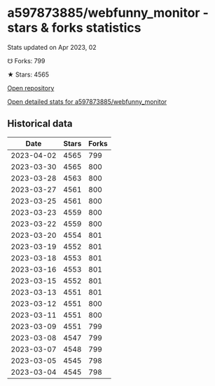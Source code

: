 # a597873885/webfunny_monitor - stars & forks statistics

Stats updated on Apr 2023, 02

☋ Forks: 799

★ Stars: 4565

[Open repository](https://github.com/a597873885/webfunny_monitor)

[Open detailed stats for a597873885/webfunny_monitor](https://reviewgithub.com/rep/a597873885/webfunny_monitor)

## Historical data
| Date | Stars | Forks |
|------|-------|-------|
| 2023-04-02 | 4565 | 799 | 
| 2023-03-30 | 4565 | 800 | 
| 2023-03-28 | 4563 | 800 | 
| 2023-03-27 | 4561 | 800 | 
| 2023-03-25 | 4561 | 800 | 
| 2023-03-23 | 4559 | 800 | 
| 2023-03-22 | 4559 | 800 | 
| 2023-03-20 | 4554 | 801 | 
| 2023-03-19 | 4552 | 801 | 
| 2023-03-18 | 4553 | 801 | 
| 2023-03-16 | 4553 | 801 | 
| 2023-03-15 | 4552 | 801 | 
| 2023-03-13 | 4551 | 801 | 
| 2023-03-12 | 4551 | 800 | 
| 2023-03-11 | 4551 | 800 | 
| 2023-03-09 | 4551 | 799 | 
| 2023-03-08 | 4547 | 799 | 
| 2023-03-07 | 4548 | 799 | 
| 2023-03-05 | 4545 | 798 | 
| 2023-03-04 | 4545 | 798 | 

